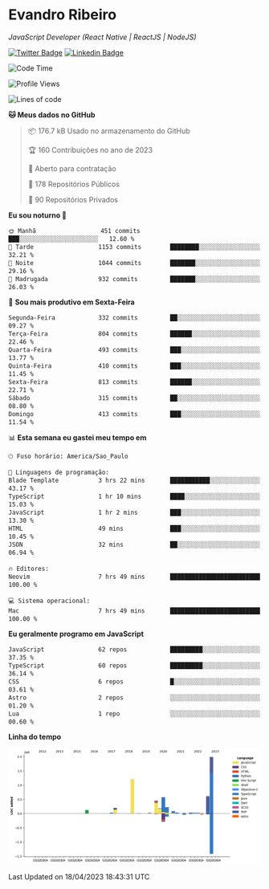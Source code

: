 # Evandro **Ribeiro**

*JavaScript Developer (React Native | ReactJS | NodeJS)*

[![Twitter Badge](https://img.shields.io/badge/-@ribeiroevandro-201B2D?style=flat-square&labelColor=201B2D&logo=twitter&logoColor=white&link=https://twitter.com/ribeiroevandro)](https://twitter.com/ribeiroevandro) 
[![Linkedin Badge](https://img.shields.io/badge/-Evandro%20Ribeiro-201B2D?style=flat-square&logo=Linkedin&logoColor=white&link=https://www.linkedin.com/in/ribeiroevandro)](https://www.linkedin.com/in/ribeiroevandro) 


<!--START_SECTION:waka-->
![Code Time](http://img.shields.io/badge/Code%20Time-3%2C184%20hrs%2050%20mins-blue)

![Profile Views](http://img.shields.io/badge/Visualizac%C3%B5es%20do%20perfil-2-blue)

![Lines of code](https://img.shields.io/badge/Desde%20o%20Hello%20World%20eu%20escrevi-5.9%20million%20linhas%20de%20c%C3%B3digo-blue)

**🐱 Meus dados no GitHub** 

> 📦 176.7 kB Usado no armazenamento do GitHub 
 > 
> 🏆 160 Contribuições no ano de 2023
 > 
> 💼 Aberto para contratação
 > 
> 📜 178 Repositórios Públicos 
 > 
> 🔑 90 Repositórios Privados 
 > 
**Eu sou noturno 🦉** 

```text
🌞 Manhã                  451 commits         ███░░░░░░░░░░░░░░░░░░░░░░   12.60 % 
🌆 Tarde                  1153 commits        ████████░░░░░░░░░░░░░░░░░   32.21 % 
🌃 Noite                  1044 commits        ███████░░░░░░░░░░░░░░░░░░   29.16 % 
🌙 Madrugada              932 commits         ███████░░░░░░░░░░░░░░░░░░   26.03 % 
```
📅 **Sou mais produtivo em Sexta-Feira** 

```text
Segunda-Feira            332 commits         ██░░░░░░░░░░░░░░░░░░░░░░░   09.27 % 
Terça-Feira              804 commits         ██████░░░░░░░░░░░░░░░░░░░   22.46 % 
Quarta-Feira             493 commits         ███░░░░░░░░░░░░░░░░░░░░░░   13.77 % 
Quinta-Feira             410 commits         ███░░░░░░░░░░░░░░░░░░░░░░   11.45 % 
Sexta-Feira              813 commits         ██████░░░░░░░░░░░░░░░░░░░   22.71 % 
Sábado                   315 commits         ██░░░░░░░░░░░░░░░░░░░░░░░   08.80 % 
Domingo                  413 commits         ███░░░░░░░░░░░░░░░░░░░░░░   11.54 % 
```


📊 **Esta semana eu gastei meu tempo em** 

```text
🕑︎ Fuso horário: America/Sao_Paulo

💬 Linguagens de programação: 
Blade Template           3 hrs 22 mins       ███████████░░░░░░░░░░░░░░   43.17 % 
TypeScript               1 hr 10 mins        ████░░░░░░░░░░░░░░░░░░░░░   15.03 % 
JavaScript               1 hr 2 mins         ███░░░░░░░░░░░░░░░░░░░░░░   13.30 % 
HTML                     49 mins             ███░░░░░░░░░░░░░░░░░░░░░░   10.45 % 
JSON                     32 mins             ██░░░░░░░░░░░░░░░░░░░░░░░   06.94 % 

🔥 Editores: 
Neovim                   7 hrs 49 mins       █████████████████████████   100.00 % 

💻 Sistema operacional: 
Mac                      7 hrs 49 mins       █████████████████████████   100.00 % 
```

**Eu geralmente programo em JavaScript** 

```text
JavaScript               62 repos            █████████░░░░░░░░░░░░░░░░   37.35 % 
TypeScript               60 repos            █████████░░░░░░░░░░░░░░░░   36.14 % 
CSS                      6 repos             █░░░░░░░░░░░░░░░░░░░░░░░░   03.61 % 
Astro                    2 repos             ░░░░░░░░░░░░░░░░░░░░░░░░░   01.20 % 
Lua                      1 repo              ░░░░░░░░░░░░░░░░░░░░░░░░░   00.60 % 
```



**Linha do tempo**

![Lines of Code chart](https://raw.githubusercontent.com/ribeiroevandro/ribeiroevandro/main/assets/bar_graph.png)


 Last Updated on 18/04/2023 18:43:31 UTC
<!--END_SECTION:waka-->
